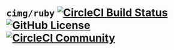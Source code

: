 # `cimg/ruby` [![CircleCI Build Status](https://circleci.com/gh/CircleCI-Public/cimg-ruby.svg?style=shield "CircleCI Build Status")](https://circleci.com/gh/CircleCI-Public/cimg-ruby) [![GitHub License](https://img.shields.io/badge/license-MIT-lightgrey.svg)](https://raw.githubusercontent.com/CircleCI-Public/cimg-ruby/master/LICENSE) [![CircleCI Community](https://img.shields.io/badge/community-CircleCI%20Discuss-343434.svg)](https://discuss.circleci.com/c/ecosystem/images)
